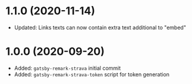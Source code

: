 # 1.1.0 (2020-11-14)

-   Updated: Links texts can now contain extra text additional to "embed"

# 1.0.0 (2020-09-20)

-   Added: `gatsby-remark-strava` initial commit
-   Added: `gatsby-remark-strava-token` script for token generation
